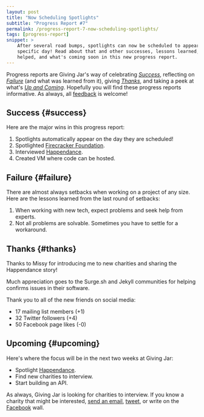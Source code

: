```yaml
---
layout: post
title: "Now Scheduling Spotlights"
subtitle: "Progress Report #7"
permalink: /progress-report-7-now-scheduling-spotlights/
tags: [progress-report]
snippet: >
    After several road bumps, spotlights can now be scheduled to appear on a
    specific day! Read about that and other successes, lessons learned, who
    helped, and what's coming soon in this new progress report.
---
```


Progress reports are Giving Jar's way of celebrating *[Success][1]*, reflecting on *[Failure][2]* (and what was learned from it), giving *[Thanks][3]*, and taking a peek at what's *[Up and Coming][4]*. Hopefully you will find these progress reports informative. As always, all [feedback][5] is welcome!

## Success {#success}

Here are the major wins in this progress report:

1. Spotlights automatically appear on the day they are scheduled!
2. Spotlighted [Firecracker Foundation][8].
3. Interviewed [Happendance][9].
4. Created VM where code can be hosted.

## Failure {#failure}

There are almost always setbacks when working on a project of any size. Here are the lessons learned from the last round of setbacks:

1. When working with new tech, expect problems and seek help from experts.
2. Not all problems are solvable. Sometimes you have to settle for a workaround.

## Thanks {#thanks}

Thanks to Missy for introducing me to new charities and sharing the Happendance story!

Much appreciation goes to the Surge.sh and Jekyll communities for helping confirms issues in their software.

Thank you to all of the new friends on social media:

* 17 mailing list members (+1)
* 32 Twitter followers (+4)
* 50 Facebook page likes (-0)

## Upcoming {#upcoming}

Here's where the focus will be in the next two weeks at Giving Jar:

* Spotlight [Happendance][9].
* Find new charities to interview.
* Start building an API.

As always, Giving Jar is looking for charities to interview. If you know a charity that might be interested, [send an email][5], [tweet][6], or write on the [Facebook][7] wall.



[1]: #success "Success Section"
[2]: #failure "Failure Section"
[3]: #thanks "Thanks Section"
[4]: #upcoming "Upcoming Section"
[5]: mailto:hello@givingjar.org "Email Giving Jar"
[6]: https://twitter.com/givingjar "Giving Jar on Twitter"
[7]: https://www.facebook.com/givingjarorg "Giving Jar on Facebook"
[8]: http://blog.givingjar.org/charity-spotlight-firecracker-foundation/ "Firecracker Foundation Spotlight"
[9]: http://happendance.org/ "Happendance Homepage"
